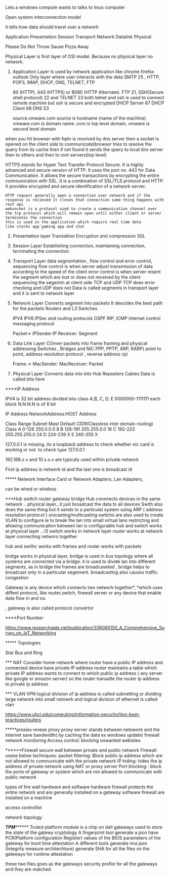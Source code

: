 
Lets a windows compute wants to talks to linux computer 


Open system interconnection model

it tells how data should travel over a network

Application
Presentation
Session
Transport
Network
Datalink
Physical
 
Please Do Not Throw Sause Pizza Away

Physical Layer is first layer of OSI model. Because no physical layer no network.


1) Application Layer
	Is used by network applicaiton like chrome firefox outlook
   Only layer where user interacts with the data
   SMTP 25 , HTTP, POP3, IMAP, DHCP, DNS, TELNET, FTP
   
   80 (HTTP), 443 (HTTPS) or 8080 (HTTP Alternate).
   FTP 21, SSH(Secure shell protocol) 22 and TELNET 23  both telnet and ssh is used to connect remote machine but ssh is secure and encrypted
   DHCP Server 67
	DHCP Client 68
	DNS 53
	
	source.vmware.com	source is hostname (name of the machine) vmware.com is domain name
	.com is top level domain, vmware is second level domain 

when you hit browser with fqdn is resolved by dns server then a socket is opened on the client side to communicate(browser tries to resolve the query from its cache then if not found it sends the query to local dns server then to others and then to root servers(top level)

HTTPS stands for Hyper Text Transfer Protocol Secure. It is highly advanced and secure version of HTTP. It uses the port no. 443 for Data Communication. It allows the secure transactions by encrypting the entire communication with SSL. It is a combination of SSL/TLS protocol and HTTP. It provides encrypted and secure identification of a network server.
	
	HTTP request generally open a connection over network and if the response is recieved it closes that connection same thing happens with rest api
	websocket is a protocol used to create a communication channel over the tcp protocol which will remain open until either client or server terminates the connection
	this is used in the application which require real time data
	like stocks app`gaming app and chat
   
2) Presentation layer
	Translation Encryption and compression 
	SSL
	
3) Session Layer
	Establishing connection, maintaining connection, terminating the connection

4) Transport Layer
	data segmentation , flow control and error control, sequencing
	flow control is when server adjust transmission of data according to the speed of the client
	error control is when server resent the segment which are lost or does not received by the client
	sequencing the segemtn at client side
	TCP and UDP
	TCP does error checking and UDP does not
	Data is called segments in transport layer and it is sent to network layer

5) Network Layer 
	Converts segment into packets
	It descides the best path for the packets
	Routers and L3 Switches
	
	IPV4 IPV6 IPSec and routing protocols OSPF RIP, ICMP  internet control messaging protocol
	
	Packet->  IPSender:IP Receiver: Segment
	
6) Data Link Layer
	COnver packets into frame 
	framing and physical addressing
	Switches , Bridges and NIC
	PPP, PPTP, ARP, RARP( point to point, address resolution protocol , reverse address rp)
	
	Frame:-> MacSender: MacReceiver: Packet
	
7) Physical Layer
	Converts data into bits 
	Hub Repeaters Cables
	Data is called bits here
	
	
	
****IP Address

IPV4 is 32 bit address divided into class A,B, C, D, E
0000000-1111111 each block N.N.N.N is of 8 bit


IP Address   NetworkAddress:HOST Address


Class			Range			Subnet Mast		Default CIDR(Classless inter domain routing)
Class A			0-126			255.0.0.0		8
B			128-191			255.255.0.0		16
C			192-223			255.255.255.0		24
D			224-239				X
E			240-255				X

127.0.0.1 is missing..its a loopback address to check whether nic card is working or not. 
to check type 127.0.0.1

192.168.x.x and 10.x.x.x are typicaly used within private network

First ip address is network id and the last one is broadcast id


***** Network Interface Card
or Network Adapters, Lan Adapters, 

can be wired or wireless

***Hub switch router gateway bridge
Hub connnects devices in the same network ...physical layer...it just broadcast the data to all devices
Swith also does the same thing but it sends to a particulal system using ARP ( address resolution protocol ) unicasting/multicasting
swtichs are also used to create VLAN to configure ie to break the lan into small virtual lans restricting and allowing communication between lan is configurable
hub and switch works at physical layer ...l3 switch works in network layer
router works at network layer connecting networs together

hub and swithc works with frames and router works with packets

bridge works in physical layer, bridge is used in bus topology where all systems are connected via a bridge. it is used to divide lan into different segments, as in bridge the frames are broadcaseted , bridge helps to broadcast only in a particular segement.
broadcasting also causes traffic congestion

Gateway is any device which connects two network together*, *which uses diffent protocol,  like router,switch, firewall server or any device that enable data flow in and ou

, gateway is also called protocol convertor



****Port Number




https://www.researchgate.net/publication/336085150_A_Comprehensive_Survey_on_IoT_Networking


***** Topologies

Star Bus and Ring



*** NAT
Consider home network where router have a public IP address and connected device have private IP address
router maintains a table which private IP address wants to connect to which public ip address ( any server like google or amazon server)
so the router transalte the router ip address to private ip address

*** VLAN VPN
logical division of ip address is called subnetting or dividing large network into small netowrk 
and logical division of ethernet is called vlan

https://www.uhcl.edu/computing/information-security/tips-best-practices/routers

*****proxies revese proxy
proxy server stands between netowork and the internet
	save bandwidth( by caching the data ex windows update)
	firewall
	network monitoring
	Access control: blocking unwanted websites

******Firewall
secure wall between private and public network
Firewall usese below techniques:
packet filtering: Block public ip address which are not allowed to communicate with the private network
IP hiding: hides the ip address of private network using NAT or proxy server
Port blocking : block the ports of gateway or system which are not allowed to communicate with public network

types of fire wall
hardware and software
hardware firewall protects the entire network and are generally installed on a gateway
software firewall are installed on a machine

access controllist

network topology


*****TPM***********
Truted platform module is a chip on dell gateways used to store the state of the gatewy cryptology
A fingerprint tool generate a json have PCR(Platform configuration Register) values of the BIOS parameters of the gateway for boot time attestation 
A different tools generate ima json (Integrity measure architechture) generate SHA for all the files on the gateways for runtime attestation

these two files goes as the gateways security profile for all the gateways and they are matched


